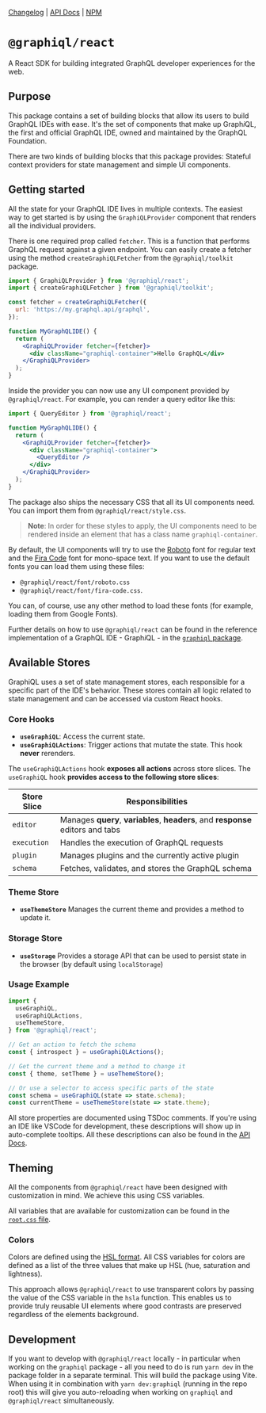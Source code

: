 [Changelog](https://github.com/graphql/graphiql/blob/main/packages/graphiql-react/CHANGELOG.md)
|
[API Docs](https://graphiql-test.netlify.app/typedoc/modules/graphiql_react.html)
| [NPM](https://www.npmjs.com/package/@graphiql/react)

# `@graphiql/react`

A React SDK for building integrated GraphQL developer experiences for the web.

## Purpose

This package contains a set of building blocks that allow its users to build
GraphQL IDEs with ease. It's the set of components that make up Graph*i*QL, the
first and official GraphQL IDE, owned and maintained by the GraphQL Foundation.

There are two kinds of building blocks that this package provides: Stateful
context providers for state management and simple UI components.

## Getting started

All the state for your GraphQL IDE lives in multiple contexts. The easiest way
to get started is by using the `GraphiQLProvider` component that renders all the
individual providers.

There is one required prop called `fetcher`. This is a function that performs
GraphQL request against a given endpoint. You can easily create a fetcher using
the method `createGraphiQLFetcher` from the `@graphiql/toolkit` package.

```jsx
import { GraphiQLProvider } from '@graphiql/react';
import { createGraphiQLFetcher } from '@graphiql/toolkit';

const fetcher = createGraphiQLFetcher({
  url: 'https://my.graphql.api/graphql',
});

function MyGraphQLIDE() {
  return (
    <GraphiQLProvider fetcher={fetcher}>
      <div className="graphiql-container">Hello GraphQL</div>
    </GraphiQLProvider>
  );
}
```

Inside the provider you can now use any UI component provided by
`@graphiql/react`. For example, you can render a query editor like this:

```jsx
import { QueryEditor } from '@graphiql/react';

function MyGraphQLIDE() {
  return (
    <GraphiQLProvider fetcher={fetcher}>
      <div className="graphiql-container">
        <QueryEditor />
      </div>
    </GraphiQLProvider>
  );
}
```

The package also ships the necessary CSS that all its UI components need. You
can import them from `@graphiql/react/style.css`.

> **Note**: In order for these styles to apply, the UI components need to be
> rendered inside an element that has a class name `graphiql-container`.

By default, the UI components will try to use the
[Roboto](https://fonts.google.com/specimen/Roboto) font for regular text and the
[Fira Code](https://fonts.google.com/specimen/Fira+Code) font for mono-space
text. If you want to use the default fonts you can load them using these files:

- `@graphiql/react/font/roboto.css`
- `@graphiql/react/font/fira-code.css`.

You can, of course, use any other method to load these fonts (for example, loading
them from Google Fonts).

Further details on how to use `@graphiql/react` can be found in the reference
implementation of a GraphQL IDE - Graph*i*QL - in the
[`graphiql` package](https://github.com/graphql/graphiql/blob/main/packages/graphiql/src/components/GraphiQL.tsx).

## Available Stores

GraphiQL uses a set of state management stores, each responsible for a specific part of the IDE's
behavior. These stores contain all logic related to state management and can be accessed via custom
React hooks.

### Core Hooks

- **`useGraphiQL`**: Access the current state.
- **`useGraphiQLActions`**: Trigger actions that mutate the state. This hook **never** rerenders.

The `useGraphiQLActions` hook **exposes all actions** across store slices.
The `useGraphiQL` hook **provides access to the following store slices**:

| Store Slice | Responsibilities                                                                 |
| ----------- | -------------------------------------------------------------------------------- |
| `editor`    | Manages **query**, **variables**, **headers**, and **response** editors and tabs |
| `execution` | Handles the execution of GraphQL requests                                        |
| `plugin`    | Manages plugins and the currently active plugin                                  |
| `schema`    | Fetches, validates, and stores the GraphQL schema                                |

### Theme Store

- **`useThemeStore`**
  Manages the current theme and provides a method to update it.

### Storage Store

- **`useStorage`**
  Provides a storage API that can be used to persist state in the browser (by default using `localStorage`)

### Usage Example

```js
import {
  useGraphiQL,
  useGraphiQLActions,
  useThemeStore,
} from '@graphiql/react';

// Get an action to fetch the schema
const { introspect } = useGraphiQLActions();

// Get the current theme and a method to change it
const { theme, setTheme } = useThemeStore();

// Or use a selector to access specific parts of the state
const schema = useGraphiQL(state => state.schema);
const currentTheme = useThemeStore(state => state.theme);
```

All store properties are documented using TSDoc comments. If you're using an
IDE like VSCode for development, these descriptions will show up in auto-complete
tooltips. All these descriptions can also be found in the
[API Docs](https://graphiql-test.netlify.app/typedoc/modules/graphiql_react.html).

## Theming

All the components from `@graphiql/react` have been designed with customization
in mind. We achieve this using CSS variables.

All variables that are available for customization can be found in the
[`root.css` file](https://github.com/graphql/graphiql/blob/main/packages/graphiql-react/src/style/root.css).

### Colors

Colors are defined using the
[HSL format](https://en.wikipedia.org/wiki/HSL_and_HSV). All CSS variables for
colors are defined as a list of the three values that make up HSL (hue,
saturation and lightness).

This approach allows `@graphiql/react` to use transparent colors by passing the
value of the CSS variable in the `hsla` function. This enables us to provide
truly reusable UI elements where good contrasts are preserved regardless of the
elements background.

## Development

If you want to develop with `@graphiql/react` locally - in particular when
working on the `graphiql` package - all you need to do is run `yarn dev` in the
package folder in a separate terminal. This will build the package using Vite.
When using it in combination with `yarn dev:graphiql` (running in the repo
root) this will give you auto-reloading when working on `graphiql` and
`@graphiql/react` simultaneously.
